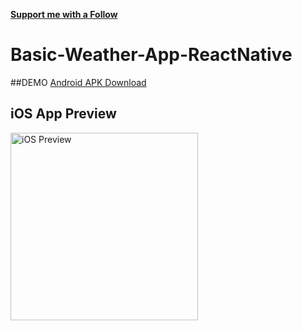 [**Support me with a Follow**](https://github.com/cagdasdag/followers)

# Basic-Weather-App-ReactNative  

##DEMO
[Android APK Download](http://cagdasdag.com/weather-apk.apk)

## iOS App Preview
<img src="http://cagdasdag.com/weatherapp.gif" alt="iOS Preview" width="300px">
